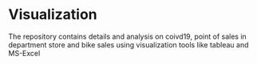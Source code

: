# Visualization
The repository contains details and analysis on coivd19, point of sales in department store and bike sales using visualization tools like tableau and MS-Excel

